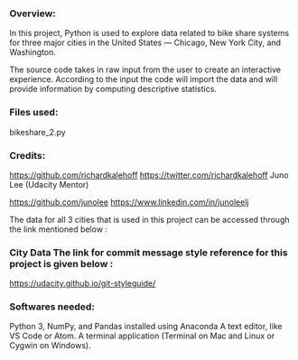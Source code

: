 ### Overview:
In this project, Python is used to explore data related to bike share systems for three major cities in the United States — Chicago, New York City, and Washington.

The source code takes in raw input from the user to create an interactive experience. According to the input the code will import the data and will provide information by computing descriptive statistics.

### Files used:
bikeshare_2.py

### Credits:
https://github.com/richardkalehoff https://twitter.com/richardkalehoff Juno Lee (Udacity Mentor)

https://github.com/junolee https://www.linkedin.com/in/junoleelj

The data for all 3 cities that is used in this project can be accessed through the link mentioned below :

### City Data The link for commit message style reference for this project is given below :

https://udacity.github.io/git-styleguide/

### Softwares needed:

Python 3, NumPy, and Pandas installed using Anaconda A text editor, like VS Code or Atom. A terminal application (Terminal on Mac and Linux or Cygwin on Windows).
